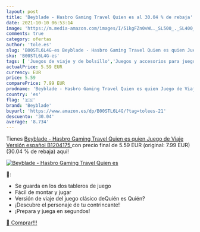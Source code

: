 ```yaml
---
layout: post
title: 'Beyblade - Hasbro Gaming Travel Quien es al 30.04 % de rebaja'
date: 2021-10-10 06:53:14
image: 'https://m.media-amazon.com/images/I/51kgFZn0vWL._SL500_._SL400_.jpg'
comments: true
category: ofertas
author: 'tole.es'
slug: 'B00STL6L4G-es Beyblade - Hasbro Gaming Travel Quien es quien Juego de...'
sku: 'B00STL6L4G-es'
tags: [ 'Juegos de viaje y de bolsillo','Juegos y accesorios para juegos','Juguetes','Juguetes y juegos','beyblade','hasbro', ]
actualPrice: 5.59 EUR
currency: EUR
price: 5.59
comparePrice: 7.99 EUR
prodname: 'Beyblade - Hasbro Gaming Travel Quien es quien Juego de Viaje  Versión español  B1204175 '
country: 'es'
flag: '🇪🇸'
brand: 'Beyblade'
buyurl: 'https://www.amazon.es/dp/B00STL6L4G/?tag=tolees-21'
descuento: '30.04'
average: '8.734'
---
```


Tienes [Beyblade - Hasbro Gaming Travel Quien es quien Juego de Viaje  Versión español  B1204175 ](https://www.amazon.es/dp/B00STL6L4G/?tag=tolees-21) con precio final de  5.59 EUR (original: 7.99 EUR) (30.04 %  de rebaja) aqui!

[![Beyblade - Hasbro Gaming Travel Quien es](https://m.media-amazon.com/images/I/51kgFZn0vWL._SL500_._SL400_.jpg)](https://www.amazon.es/dp/B00STL6L4G/?tag=tolees-21)

🔎:

- Se guarda en los dos tableros de juego
- Fácil de montar y jugar
- Versión de viaje del juego clásico deQuién es Quién?
- ¡Descubre el personaje de tu contrincante!
- ¡Prepara y juega en segundos!

[🛒 Comprar!!!](https://www.amazon.es/dp/B00STL6L4G/?tag=tolees-21)
